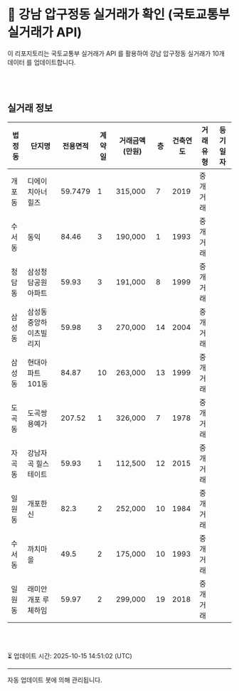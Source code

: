 
# 🚩 강남 압구정동 실거래가 확인 (국토교통부 실거래가 API)

이 리포지토리는 국토교통부 실거래가 API 를 활용하여 강남 압구정동 실거래가 10개 데이터 를 업데이트합니다.

<br>
<br>

## 실거래 정보
| 법정동 | 단지명 | 전용면적 | 계약일 | 거래금액(만원) | 층 | 건축연도 | 거래유형 | 등기일자 |
| --- | --- | --- | --- | --- | --- | --- | --- | --- |
| 개포동 | 디에이치아너힐즈 | 59.7479 | 1 | 315,000 | 7 | 2019 | 중개거래 |  |
| 수서동 | 동익 | 84.46 | 3 | 190,000 | 1 | 1993 | 중개거래 |  |
| 청담동 | 삼성청담공원아파트 | 59.93 | 3 | 191,000 | 8 | 1999 | 중개거래 |  |
| 삼성동 | 삼성동중앙하이츠빌리지 | 59.98 | 3 | 270,000 | 14 | 2004 | 중개거래 |  |
| 삼성동 | 현대아파트101동 | 84.87 | 10 | 263,000 | 13 | 1999 | 중개거래 |  |
| 도곡동 | 도곡쌍용예가 | 207.52 | 1 | 326,000 | 7 | 1978 | 중개거래 |  |
| 자곡동 | 강남자곡 힐스테이트 | 59.93 | 1 | 112,500 | 12 | 2015 | 중개거래 |  |
| 일원동 | 개포한신 | 82.3 | 2 | 252,000 | 10 | 1984 | 중개거래 |  |
| 수서동 | 까치마을 | 49.5 | 2 | 175,000 | 10 | 1993 | 중개거래 |  |
| 일원동 | 래미안 개포 루체하임 | 59.97 | 2 | 299,000 | 19 | 2018 | 중개거래 |  |

<br>
<br>

⏳ 업데이트 시간: 2025-10-15 14:51:02 (UTC)

---
자동 업데이트 봇에 의해 관리됩니다.
    